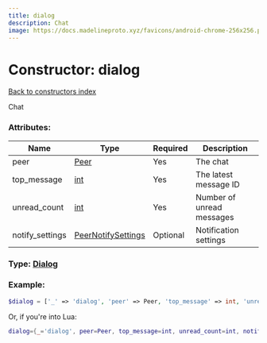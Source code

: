 ```yaml
---
title: dialog
description: Chat
image: https://docs.madelineproto.xyz/favicons/android-chrome-256x256.png
---
```

# Constructor: dialog  
[Back to constructors index](index.md)



Chat

### Attributes:

| Name     |    Type       | Required | Description |
|----------|---------------|----------|-------------|
|peer|[Peer](../types/Peer.md) | Yes|The chat|
|top\_message|[int](../types/int.md) | Yes|The latest message ID|
|unread\_count|[int](../types/int.md) | Yes|Number of unread messages|
|notify\_settings|[PeerNotifySettings](../types/PeerNotifySettings.md) | Optional|Notification settings|



### Type: [Dialog](../types/Dialog.md)


### Example:

```php
$dialog = ['_' => 'dialog', 'peer' => Peer, 'top_message' => int, 'unread_count' => int, 'notify_settings' => PeerNotifySettings];
```  


Or, if you're into Lua:

```lua
dialog={_='dialog', peer=Peer, top_message=int, unread_count=int, notify_settings=PeerNotifySettings}

```


